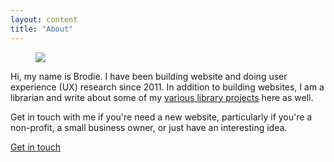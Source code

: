 ```yaml
---
layout: content
title: "About"
---
```


<figure class="bio-image">
  <img src="{{ site.baseurl }}/assets/img/me.jpg">
</figure>

Hi, my name is Brodie. I have been building website and doing user experience (UX) research since 2011. In addition to building websites, I am a librarian and write about some of my [various library projects](/blog/) here as well.

Get in touch with me if you're need a new website, particularly if you're a non-profit, a small business owner, or just have an interesting idea.

<div class="button-container">
  <a href="/contact/" class="button fancy">Get in touch</a>
</div>
